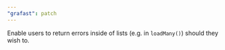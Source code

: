 ```yaml
---
"grafast": patch
---
```


Enable users to return errors inside of lists (e.g. in `loadMany()`) should they
wish to.
